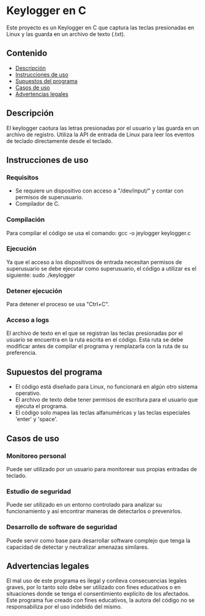 # Keylogger en C
Este proyecto es un Keylogger en C que captura las teclas presionadas en Linux y las guarda en un archivo de texto (.txt).

## Contenido
- [Descripción](#descripción)
- [Instrucciones de uso](#instrucciones-de-uso)
- [Supuestos del programa](#supuestos-del-programa)
- [Casos de uso](#casos-de-uso)
- [Advertencias legales](#advertencias-legales)

## Descripción
El keylogger caotura las letras presionadas por el usuario y las guarda en un archivo de registro. Utiliza la API de entrada de Linux para leer los eventos de teclado directamente desde el teclado.

## Instrucciones de uso
### Requisitos
- Se requiere un dispositivo con acceso a "/dev/input/" y contar con permisos de superusuario.
- Compilador de C.

### Compilación
Para compilar el código se usa el comando: 
gcc -o jeylogger keylogger.c

### Ejecución
Ya que el acceso a los dispositivos de entrada necesitan permisos de superusuario se debe ejecutar como superusuario, el código a utilizar es el siguiente: 
sudo ./keylogger

### Detener ejecución
Para detener el proceso se usa "Ctrl+C".

### Acceso a logs
El archivo de texto en el que se registran las teclas presionadas por el usuario se encuentra en la ruta escrita en el código. 
Esta ruta se debe modificar antes de compilar el programa y remplazarla con la ruta de su preferencia.

## Supuestos del programa
- El código está diseñado para Linux, no funcionará en algún otro sistema operativo.
- El archivo de texto debe tener permisos de escritura para el usuario que ejecuta el programa.
- El código solo mapea las teclas alfanuméricas y las teclas especiales 'enter' y 'space'.

## Casos de uso
### Monitoreo personal
Puede ser utilizado por un usuario para monitorear sus propias entradas de teclado.

### Estudio de seguridad
Puede ser utilizado en un entorno controlado para analizar su funcionamiento y así encontrar maneras de detectarlos o prevenirlos.

### Desarrollo de software de seguridad
Puede servir como base para desarrollar software complejo que tenga la capacidad de detectar y neutralizar amenazas similares.

## Advertencias legales
El mal uso de este programa es ilegal y conlleva consecuencias legales graves, por lo tanto solo debe ser utilizado con fines educativos o en situaciones donde se tenga el consentimiento explícito de los afectados.
Este programa fue creado con fines educativos, la autora del código no se responsabiliza por el uso indebido del mismo.
